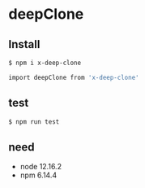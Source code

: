 # deepClone

## Install

```bash
$ npm i x-deep-clone

import deepClone from 'x-deep-clone'
```

## test

```bash
$ npm run test
```

## need

* node 12.16.2
* npm 6.14.4